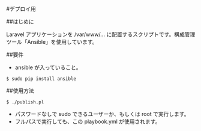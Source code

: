#デプロイ用

##はじめに

Laravel アプリケーションを /var/www/... に配置するスクリプトです。構成管理ツール「Ansible」を使用しています。

##要件

- ansible が入っていること。

```
$ sudo pip install ansible
```

##使用方法

```
$ ./publish.pl
```

- パスワードなしで sudo できるユーザーか、もしくは root で実行します。
- フルパスで実行しても、この playbook.yml が使用されます。

